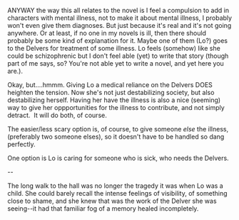 ANYWAY the way this all relates to the novel is I feel a compulsion to add in characters with mental illness, not to make it about mental illness, I probably won't even give them diagnoses. But just because it's real and it's not going anywhere. Or at least, if no one in my novels is ill, then there should probably be some kind of explanation for it. Maybe one of them (Lo?) goes to the Delvers for treatment of some illness. Lo feels (somehow) like she could be schizophrenic but I don't feel able (yet) to write that story (though part of me says, so? You're not able yet to write a novel, and yet here you are.).  

Okay, but....hmmm. Giving Lo a medical reliance on the Delvers DOES heighten the tension. Now she's not just destabilizing society, but also destabilizing herself. Having her have the illness is also a nice (seeming) way to give her oppportunities for the illness to contribute, and not simply detract.  It will do both, of course.

The easier/less scary option is, of course, to give someone *else* the illness, (preferably two someone elses), so it doesn't have to be handled so dang perfectly. 

One option is Lo is caring for someone who is sick, who needs the Delvers. 

--

The long walk to the hall was no longer the tragedy it was when Lo was a child. She could barely recall the intense feelings of visibility, of something close to shame, and she knew that was the work of the Delver she was seeing--it had that familiar fog of a memory healed incompletely.  